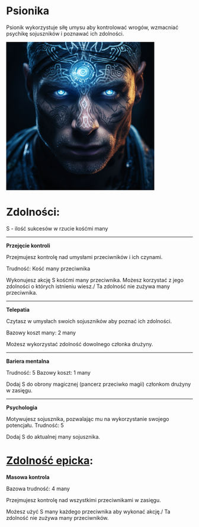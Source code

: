 # Psionika

Psionik wykorzystuje siłę umysu aby kontrolować wrogów, wzmacniać psychikę sojuszników i poznawać ich zdolności.

<img src="imgs/psionika.png" width="400">

# Zdolności:

S - ilość sukcesów w rzucie kośćmi many

___

**Przejęcie kontroli**

Przejmujesz kontrolę nad umysłami przeciwników i ich czynami.

Trudność: Kość many przeciwnika

Wykonujesz akcję S kośćmi many przeciwnika. Możesz korzystać z jego zdolności o których istnieniu wiesz./
Ta zdolność nie zużywa many przeciwnika.

___

**Telepatia**

Czytasz w umysłach swoich sojuszników aby poznać ich zdolności.

Bazowy koszt many: 2 many

Możesz wykorzystać zdolność dowolnego członka drużyny.

___

**Bariera mentalna**

Trudność: 5
Bazowy koszt: 1 many

Dodaj S do obrony magicznej (pancerz przeciwko magii) członkom drużyny w zasięgu.

___

**Psychologia**

Motywujesz sojusznika, pozwalając mu na wykorzystanie swojego potencjału.
Trudność: 5

Dodaj S do aktualnej many sojusznika.

# [Zdolność epicka](/docs/zdolnosc-epicka.md):

**Masowa kontrola**

Bazowa trudność: 4 many

Przejmujesz kontrolę nad wszystkimi przeciwnikami w zasięgu.

Możesz użyć S many każdego przeciwnika aby wykonać akcję./
Ta zdolność nie zużywa many przeciwników.
